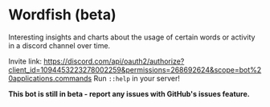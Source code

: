 # Wordfish (beta)

Interesting insights and charts about the usage of certain words or activity in a discord channel over time.

Invite link: https://discord.com/api/oauth2/authorize?client_id=1094453223278002259&permissions=268692624&scope=bot%20applications.commands
Run `::help` in your server!

**This bot is still in beta - report any issues with GitHub's issues feature.**